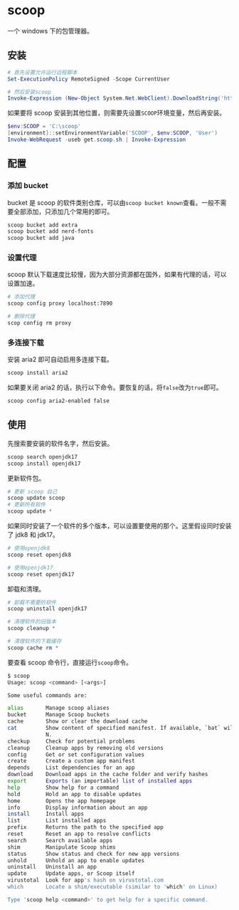 # scoop

一个 windows 下的包管理器。

## 安装

```powershell
# 首先设置允许运行远程脚本
Set-ExecutionPolicy RemoteSigned -Scope CurrentUser

# 然后安装scoop
Invoke-Expression (New-Object System.Net.WebClient).DownloadString('https://get.scoop.sh')
```

如果要将 scoop 安装到其他位置，则需要先设置`SCOOP`环境变量，然后再安装。

```powershell
$env:SCOOP = 'C:\scoop'
[environment]::setEnvironmentVariable('SCOOP', $env:SCOOP, 'User')
Invoke-WebRequest -useb get.scoop.sh | Invoke-Expression
```

## 配置

### 添加 bucket

bucket 是 scoop 的软件类别仓库，可以由`scoop bucket known`查看。一般不需要全部添加，只添加几个常用的即可。

```sh
scoop bucket add extra
scoop bucket add nerd-fonts
scoop bucket add java
```

### 设置代理

scoop 默认下载速度比较慢，因为大部分资源都在国外，如果有代理的话，可以设置加速。

```sh
# 添加代理
scoop config proxy localhost:7890

# 删除代理
scop config rm proxy
```

### 多连接下载

安装 aria2 即可自动启用多连接下载。

```sh
scoop install aria2
```

如果要关闭 aria2 的话，执行以下命令。要恢复的话，将`false`改为`true`即可。

```sh
scoop config aria2-enabled false
```

## 使用

先搜索要安装的软件名字，然后安装。

```powershell
scoop search openjdk17
scoop install openjdk17
```

更新软件包。

```powershell
# 更新 scoop 自己
scoop update scoop
# 更新所有软件
scoop update *
```

如果同时安装了一个软件的多个版本，可以设置要使用的那个。这里假设同时安装了 jdk8 和 jdk17。

```powershell
# 使用openjdk8
scoop reset openjdk8

# 使用openjdk17
scoop reset openjdk17
```

卸载和清理。

```powershell
# 卸载不需要的软件
scoop uninstall openjdk17

# 清理软件的旧版本
scoop cleanup *

# 清理软件的下载缓存
scoop cache rm *
```

要查看 scoop 命令行，直接运行`scoop`命令。

```sh
$ scoop
Usage: scoop <command> [<args>]

Some useful commands are:

alias       Manage scoop aliases
bucket      Manage Scoop buckets
cache       Show or clear the download cache
cat         Show content of specified manifest. If available, `bat` will be used to pretty-print the JSO
            N.
checkup     Check for potential problems
cleanup     Cleanup apps by removing old versions
config      Get or set configuration values
create      Create a custom app manifest
depends     List dependencies for an app
download    Download apps in the cache folder and verify hashes
export      Exports (an importable) list of installed apps
help        Show help for a command
hold        Hold an app to disable updates
home        Opens the app homepage
info        Display information about an app
install     Install apps
list        List installed apps
prefix      Returns the path to the specified app
reset       Reset an app to resolve conflicts
search      Search available apps
shim        Manipulate Scoop shims
status      Show status and check for new app versions
unhold      Unhold an app to enable updates
uninstall   Uninstall an app
update      Update apps, or Scoop itself
virustotal  Look for app's hash on virustotal.com
which       Locate a shim/executable (similar to 'which' on Linux)

Type 'scoop help <command>' to get help for a specific command.
```

